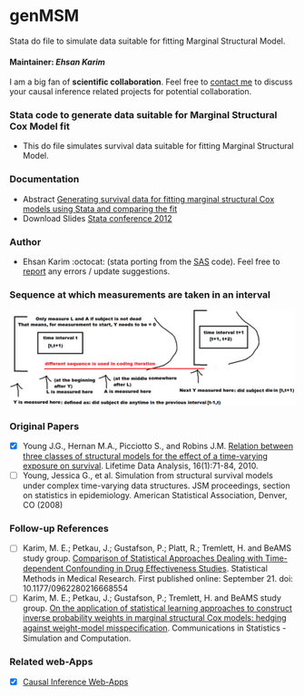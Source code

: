 # genMSM
Stata do file to simulate data suitable for fitting Marginal Structural Model.

#### Maintainer: *Ehsan Karim* 
I am a big fan of **scientific collaboration**. Feel free to [contact me](http://www.ehsankarim.com) to discuss your causal inference related projects for potential collaboration.

### Stata code to generate data suitable for Marginal Structural Cox Model fit
* This do file simulates survival data suitable for fitting Marginal Structural Model.

### Documentation
* Abstract
[Generating survival data for fitting marginal structural Cox models using Stata and comparing the fit](https://ideas.repec.org/p/boc/scon12/16.html)
* Download Slides
[Stata conference 2012](https://www.stata.com/meeting/sandiego12/materials/sd12_karim.pdf)

### Author 
* Ehsan Karim :octocat: (stata porting from the [SAS](https://cdn1.sph.harvard.edu/wp-content/uploads/sites/148/2012/10/simulate_snaftm.txt) code). Feel free to [report](http://www.ehsankarim.com/) any errors / update suggestions. 

### Sequence at which measurements are taken in an interval

![image](measurement.png)

### Original Papers
- [x] Young J.G., Hernan M.A., Picciotto S., and Robins J.M. [Relation between three classes of structural models for the effect of a time-varying exposure on survival](http://link.springer.com/article/10.1007/s10985-009-9135-3). Lifetime Data Analysis, 16(1):71-84, 2010. 
- [ ] Young, Jessica G., et al. Simulation from structural survival models under complex time-varying data structures. JSM proceedings, section on statistics in epidemiology. American Statistical Association, Denver, CO (2008)

### Follow-up References
- [ ] Karim, M. E.; Petkau, J.; Gustafson, P.; Platt, R.; Tremlett, H. and BeAMS study group. [Comparison of Statistical Approaches Dealing with Time-dependent Confounding in Drug Eﬀectiveness Studies](http://smm.sagepub.com/content/early/2016/09/21/0962280216668554.abstract). Statistical Methods in Medical Research. First published online: September 21. doi: 10.1177/0962280216668554
- [ ] Karim, M. E.; Petkau, J.; Gustafson, P.; Tremlett, H. and BeAMS study group. [On the application of statistical learning approaches to construct inverse probability weights in marginal structural Cox models: hedging against weight-model misspeciﬁcation](http://www.tandfonline.com/toc/lssp20/current). Communications in Statistics - Simulation and Computation.

### Related web-Apps
- [x] [Causal Inference Web-Apps](http://www.ehsankarim.com/software/webapps)
